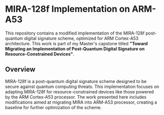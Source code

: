 # MIRA-128f Implementation on ARM-A53

This repository contains a modified implementation of the MIRA-128f post-quantum digital signature scheme, optimized for ARM Cortex-A53 architecture. This work is part of my Master's capstone titled **"Toward Migrating an Implementation of Post-Quantum Digital Signature on Resource-Constrained Devices"**.

## Overview

MIRA-128f is a post-quantum digital signature scheme designed to be secure against quantum computing threats. This implementation focuses on adapting MIRA-128f for resource-constrained devices like those powered by the ARM Cortex-A53 processor. The work presented here includes modifications aimed at migrating MIRA into ARM-A53 processor, creating a baseline for further optimization of the scheme.

